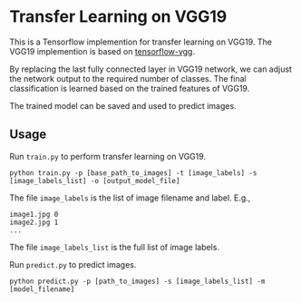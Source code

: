 # Transfer Learning on VGG19

This is a Tensorflow implemention for transfer learning on VGG19. The VGG19 implemention is based on [tensorflow-vgg](https://github.com/machrisaa/tensorflow-vgg).

By replacing the last fully connected layer in VGG19 network, we can adjust the network output to the required number of classes. The final classification is learned based on the trained features of VGG19.

The trained model can be saved and used to predict images.

## Usage
Run `train.py` to perform transfer learning on VGG19.

    python train.py -p [base_path_to_images] -t [image_labels] -s [image_labels_list] -o [output_model_file]

The file `image_labels` is the list of image filename and label. E.g.,

    image1.jpg 0
    image2.jpg 1
    ...

The file `image_labels_list` is the full list of image labels.

Run `predict.py` to predict images.

    python predict.py -p [path_to_images] -s [image_labels_list] -m [model_filename]

